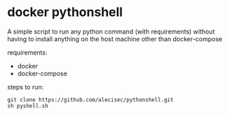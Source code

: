 # docker pythonshell

A simple script to run any python command (with requirements) without having to install anything on the host machine other than docker-compose

requirements:

* docker
* docker-compose

steps to run:

    git clone https://github.com/alecisec/pythonshell.git
    sh pyshell.sh
